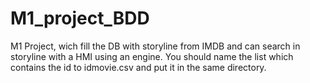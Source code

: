 # M1_project_BDD
M1 Project, wich fill the DB with storyline from IMDB and can search in storyline with a HMI using an engine.
You should name the list which contains the id to idmovie.csv and put it in the same directory.
